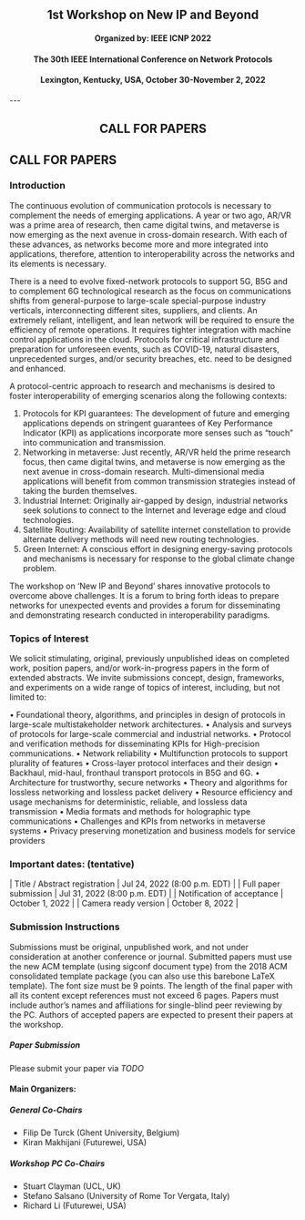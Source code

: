 
<h2 style="text-align: center;">1st Workshop on New IP and Beyond</h2>
<h4 style="text-align: center;">Organized by: IEEE ICNP 2022</h4>
<h4 style="text-align: center;">The 30th IEEE International Conference on Network Protocols</h4>
<h4 style="text-align: center;">Lexington, Kentucky, USA, October 30-November 2, 2022</h4>
---
<h2 style="text-align: center;">CALL FOR PAPERS</h2>


## CALL FOR PAPERS

### Introduction

The continuous evolution of communication protocols is necessary to complement the needs of emerging applications. A year or two ago, AR/VR was a prime area of research, then came digital twins, and metaverse is now emerging as the next avenue in cross-domain research. With each of these advances, as networks become more and more integrated into applications, therefore, attention to interoperability across the networks and its elements is necessary.
 
There is a need to evolve fixed-network protocols to support 5G, B5G and to complement 6G technological research as the focus on communications shifts from general-purpose to large-scale special-purpose industry verticals, interconnecting different sites, suppliers, and clients. An extremely reliant, intelligent, and lean network will be required to ensure the efficiency of remote operations. It requires tighter integration with machine control applications in the cloud. Protocols for critical infrastructure and preparation for unforeseen events, such as COVID-19, natural disasters, unprecedented surges, and/or security breaches, etc. need to be designed and enhanced.

 
A protocol-centric approach to research and mechanisms is desired to foster interoperability of emerging scenarios along the following contexts:
1. Protocols for KPI guarantees: The development of future and emerging applications depends on stringent guarantees of Key Performance Indicator (KPI) as applications incorporate more senses such as “touch” into communication and transmission.
2. Networking in metaverse: Just recently, AR/VR held the prime research focus, then came digital twins, and metaverse is now emerging as the next avenue in cross-domain research. Multi-dimensional media applications will benefit from common transmission strategies instead of taking the burden themselves.
3.	Industrial Internet: Originally air-gapped by design, industrial networks seek solutions to connect to the Internet and leverage edge and cloud technologies. 
4.	Satellite Routing: Availability of satellite internet constellation to provide alternate delivery methods will need new routing technologies. 
5.	Green Internet: A conscious effort in designing energy-saving protocols and mechanisms is necessary for response to the global climate change problem. 
 
The workshop on ‘New IP and Beyond’ shares innovative protocols to overcome above challenges. It is a forum to bring forth ideas to prepare networks for unexpected events and provides a forum for disseminating and demonstrating research conducted in interoperability paradigms.

### Topics of Interest

We solicit stimulating, original, previously unpublished ideas on completed work, position papers, and/or work-in-progress papers in the form of extended abstracts. We invite submissions concept, design, frameworks, and experiments on a wide range of topics of interest, including, but not limited to:

•	Foundational theory, algorithms, and principles in design of protocols in large-scale multistakeholder network architectures.
•	Analysis and surveys of protocols for large-scale commercial and industrial networks.
•	Protocol and verification methods for disseminating KPIs for High-precision communications.
•	Network reliability
•	Multifunction protocols to support plurality of features
•	Cross-layer protocol interfaces and their design
•	Backhaul, mid-haul, fronthaul transport protocols in B5G and 6G.
•	Architecture for trustworthy, secure networks
•	Theory and algorithms for lossless networking and lossless packet delivery
•	Resource efficiency and usage mechanisms for deterministic, reliable, and lossless data transmission
•	Media formats and methods for holographic type communications
•	Challenges and KPIs from networks in metaverse systems
•	Privacy preserving monetization and business models for service providers 

### Important dates: (tentative)

| Title / Abstract registration	| Jul 24, 2022 (8:00 p.m. EDT) |
| Full paper submission	| Jul 31, 2022 (8:00 p.m. EDT) |
| Notification of acceptance |	October 1, 2022 |
| Camera ready version | 	October 8, 2022 |

### Submission Instructions
Submissions must be original, unpublished work, and not under consideration at another conference or journal. Submitted papers must use the new ACM template (using sigconf document type) from the 2018 ACM consolidated template package (you can also use this barebone LaTeX template). The font size must be 9 points. The length of the final paper with all its content except references must not exceed 6 pages. Papers must include author’s names and affiliations for single-blind peer reviewing by the PC. Authors of accepted papers are expected to present their papers at the workshop.

##### Paper Submission

Please submit your paper via *TODO*


#### Main Organizers: 
##### General Co-Chairs
-	Filip De Turck (Ghent University, Belgium)
-	Kiran Makhijani (Futurewei, USA)

##### Workshop PC Co-Chairs
- Stuart Clayman (UCL, UK)
- Stefano Salsano (University of Rome Tor Vergata, Italy)
- Richard Li (Futurewei, USA)


